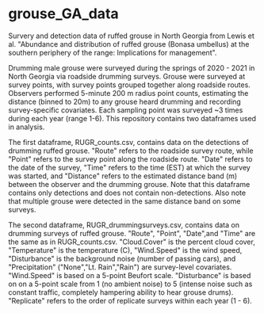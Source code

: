 # grouse_GA_data
Survery and detection data of ruffed grouse in North Georgia from Lewis et al. "Abundance and distribution of ruffed grouse (Bonasa umbellus) at the southern periphery of the range: Implications for management".

Drumming male grouse were surveyed during the springs of 2020 - 2021 in North Georgia via roadside drumming surveys. Grouse were surveyed at survey points, with survey points grouped together along roadside routes. Observers performed 5-minute 200 m radius point counts, estimating the distance (binned to 20m) to any grouse heard drumming and recording survey-specific covariates. Each sampling point was surveyed ~3 times during each year (range 1-6). This repository contains two dataframes used in analysis.

The first dataframe, RUGR_counts.csv, contains data on the detections of drumming ruffed grouse. "Route" refers to the roadside survey route, while "Point" refers to the survey point along the roadside route. "Date" refers to the date of the survey, "Time" refers to the time (EST) at which the survey was started, and "Distance" refers to the estimated distance band (m) between the observer and the drumming grouse. Note that this dataframe contains only detections and does not contain non-detections. Also note that multiple grouse were detected in the same distance band on some surveys.

The second dataframe, RUGR_drummingsurveys.csv, contains data on drumming surveys of ruffed grouse. "Route", "Point", "Date",and "Time" are the same as in RUGR_counts.csv. "Cloud.Cover" is the percent cloud cover, "Temperature" is the temperature (C), "Wind.Speed" is the wind speed, "Disturbance" is the background noise (number of passing cars), and "Precipitation" ("None","Lt. Rain","Rain") are survey-level covariates. "Wind.Speed" is based on a 5-point Beufort scale. "Disturbance" is based on on a 5-point scale from 1 (no ambient noise) to 5 (intense noise such as constant traffic, completely hampering ability to hear grouse drums). "Replicate" refers to the order of replicate surveys within each year (1 - 6).
